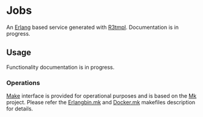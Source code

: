 # Jobs

An [Erlang] based service generated with [R3tmpl]. Documentation is in progress.

## Usage

Functionality documentation is in progress.

### Operations

[Make] interface is provided for operational purposes and is based on the [Mk]
project. Please refer the [Erlangbin.mk] and [Docker.mk] makefiles description
for details.

<!-- Links -->

[Mk]: https://github.com/aialferov/mk
[Make]: https://www.gnu.org/software/make
[Erlang]: http://erlang.org
[R3tmpl]: https://github.com/aialferov/r3tmpl
[Docker.mk]: https://github.com/aialferov/mk#dockermk
[Erlangbin.mk]: https://github.com/aialferov/mk#erlangbinmk
